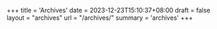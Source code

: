 +++
title = 'Archives'
date = 2023-12-23T15:10:37+08:00
draft = false
layout = "archives"
url =  "/archives/"
summary =  'archives'
+++

